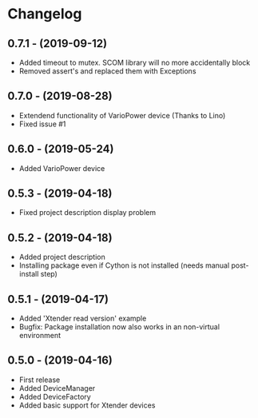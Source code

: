 # Changelog

## 0.7.1 - (2019-09-12)
- Added timeout to mutex. SCOM library will no more accidentally block
- Removed assert's and replaced them with Exceptions

## 0.7.0 - (2019-08-28)
- Extendend functionality of VarioPower device (Thanks to Lino)
- Fixed issue #1

## 0.6.0 - (2019-05-24)
- Added VarioPower device

## 0.5.3 - (2019-04-18)
- Fixed project description display problem

## 0.5.2 - (2019-04-18)
- Added project description
- Installing package even if Cython is not installed (needs manual post-install step)

## 0.5.1 - (2019-04-17)
- Added 'Xtender read version' example
- Bugfix: Package installation now also works in an non-virtual environment

## 0.5.0 - (2019-04-16)
- First release
- Added DeviceManager
- Added DeviceFactory
- Added basic support for Xtender devices
